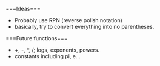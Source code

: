 ===Ideas===
- Probably use RPN (reverse polish notation)
- basically, try to convert everything into no parentheses.

===Future functions===
- +, -, *, /; logs, exponents, powers.
- constants including pi, e...